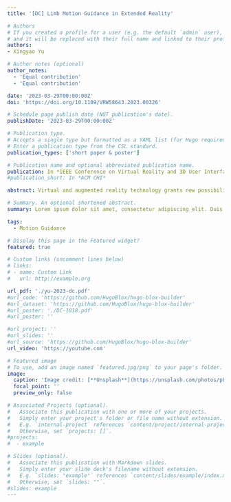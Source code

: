 ```yaml
---
title: '[DC] Limb Motion Guidance in Extended Reality'

# Authors
# If you created a profile for a user (e.g. the default `admin` user), write the username (folder name) here
# and it will be replaced with their full name and linked to their profile.
authors:
- Xingyao Yu

# Author notes (optional)
author_notes:
  - 'Equal contribution'
  - 'Equal contribution'

date: '2023-03-29T00:00:00Z'
doi: 'https://doi.org/10.1109/VRW58643.2023.00326'

# Schedule page publish date (NOT publication's date).
publishDate: '2023-03-29T00:00:00Z'

# Publication type.
# Accepts a single type but formatted as a YAML list (for Hugo requirements).
# Enter a publication type from the CSL standard.
publication_types: ['short paper & poster']

# Publication name and optional abbreviated publication name.
publication: In *IEEE Conference on Virtual Reality and 3D User Interfaces Abstracts and Workshops (IEEE VRW)*
#publication_short: In *ACM CHI*

abstract: Virtual and augmented reality technology grants new possibilities to  the movement tutorial. On the one hand, VR/AR visualize the movement instructions in the 3D world, avoiding misperceptions caused  by the missing angle and depth information when using traditional 2D screens. With the tracking device in the VR/AR system, on the  other hand, the users receive precise real-time feedback and even  correction guidance during training to improve their performance. So far, we have run a series of user studies to propose the design  implications for MR-based motion guidance in terms of user perspective, visual encoding, and motion features. And I would like to  continue my research on (1) memorability of motion guidance and (2)  realistic user scenarios like physiotherapy.

# Summary. An optional shortened abstract.
summary: Lorem ipsum dolor sit amet, consectetur adipiscing elit. Duis posuere tellus ac convallis placerat. Proin tincidunt magna sed ex sollicitudin condimentum.

tags:
  - Motion Guidance

# Display this page in the Featured widget?
featured: true

# Custom links (uncomment lines below)
# links:
# - name: Custom Link
#   url: http://example.org

url_pdf: './yu-2023-dc.pdf'
#url_code: 'https://github.com/HugoBlox/hugo-blox-builder'
#url_dataset: 'https://github.com/HugoBlox/hugo-blox-builder'
#url_poster: './DC-1018.pdf'
#url_poster: ''

#url_project: ''
#url_slides: ''
#url_source: 'https://github.com/HugoBlox/hugo-blox-builder'
url_video: 'https://youtube.com'

# Featured image
# To use, add an image named `featured.jpg/png` to your page's folder.
image:
  caption: 'Image credit: [**Unsplash**](https://unsplash.com/photos/pLCdAaMFLTE)'
  focal_point: ''
  preview_only: false

# Associated Projects (optional).
#   Associate this publication with one or more of your projects.
#   Simply enter your project's folder or file name without extension.
#   E.g. `internal-project` references `content/project/internal-project/index.md`.
#   Otherwise, set `projects: []`.
#projects:
#  - example

# Slides (optional).
#   Associate this publication with Markdown slides.
#   Simply enter your slide deck's filename without extension.
#   E.g. `slides: "example"` references `content/slides/example/index.md`.
#   Otherwise, set `slides: ""`.
#slides: example
---
```


<!-- {{% callout note %}}
Click the _Cite_ button above to demo the feature to enable visitors to import publication metadata into their reference management software.
{{% /callout %}}

{{% callout note %}}
Create your slides in Markdown - click the _Slides_ button to check out the example.
{{% /callout %}}

Add the publication's **full text** or **supplementary notes** here. You can use rich formatting such as including [code, math, and images](https://docs.hugoblox.com/content/writing-markdown-latex/). -->
